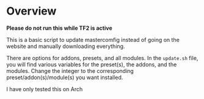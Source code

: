 # Overview

**Please do not run this while TF2 is active**

This is a basic script to update mastercomfig instead of going on the website and manually downloading everything.

There are options for addons, presets, and all modules. In the `update.sh` file, you will find various variables for the preset(s), the addons, and the modules. Change the integer to the corresponding preset/addon(s)/module(s) you want installed.

I have only tested this on Arch